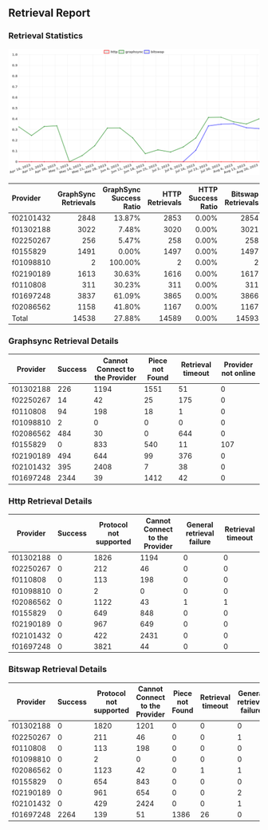 ## Retrieval Report
### Retrieval Statistics
<img src="https://raw.githubusercontent.com/data-preservation-programs/filplus-checker-assets/main/filecoin-project/filecoin-plus-large-datasets/issues/1366/1692721886425.png"/>

| Provider  | GraphSync Retrievals | GraphSync Success Ratio | HTTP Retrievals | HTTP Success Ratio | Bitswap Retrievals | Bitswap Success Ratio |
| :-------- | -------------------: | ----------------------: | --------------: | -----------------: | -----------------: | --------------------: |
| f02101432 |                 2848 |                  13.87% |            2853 |              0.00% |               2854 |                 0.00% |
| f01302188 |                 3022 |                   7.48% |            3020 |              0.00% |               3021 |                 0.00% |
| f02250267 |                  256 |                   5.47% |             258 |              0.00% |                258 |                 0.00% |
| f0155829  |                 1491 |                   0.00% |            1497 |              0.00% |               1497 |                 0.00% |
| f01098810 |                    2 |                 100.00% |               2 |              0.00% |                  2 |                 0.00% |
| f02190189 |                 1613 |                  30.63% |            1616 |              0.00% |               1617 |                 0.00% |
| f0110808  |                  311 |                  30.23% |             311 |              0.00% |                311 |                 0.00% |
| f01697248 |                 3837 |                  61.09% |            3865 |              0.00% |               3866 |                58.56% |
| f02086562 |                 1158 |                  41.80% |            1167 |              0.00% |               1167 |                 0.00% |
| Total     |                14538 |                  27.88% |           14589 |              0.00% |              14593 |                15.51% |

### Graphsync Retrieval Details
| Provider  | Success | Cannot Connect to the Provider | Piece not Found | Retrieval timeout | Provider not online |
| --------- | ------- | ------------------------------ | --------------- | ----------------- | ------------------- |
| f01302188 | 226     | 1194                           | 1551            | 51                | 0                   |
| f02250267 | 14      | 42                             | 25              | 175               | 0                   |
| f0110808  | 94      | 198                            | 18              | 1                 | 0                   |
| f01098810 | 2       | 0                              | 0               | 0                 | 0                   |
| f02086562 | 484     | 30                             | 0               | 644               | 0                   |
| f0155829  | 0       | 833                            | 540             | 11                | 107                 |
| f02190189 | 494     | 644                            | 99              | 376               | 0                   |
| f02101432 | 395     | 2408                           | 7               | 38                | 0                   |
| f01697248 | 2344    | 39                             | 1412            | 42                | 0                   |

### Http Retrieval Details
| Provider  | Success | Protocol not supported | Cannot Connect to the Provider | General retrieval failure | Retrieval timeout |
| --------- | ------- | ---------------------- | ------------------------------ | ------------------------- | ----------------- |
| f01302188 | 0       | 1826                   | 1194                           | 0                         | 0                 |
| f02250267 | 0       | 212                    | 46                             | 0                         | 0                 |
| f0110808  | 0       | 113                    | 198                            | 0                         | 0                 |
| f01098810 | 0       | 2                      | 0                              | 0                         | 0                 |
| f02086562 | 0       | 1122                   | 43                             | 1                         | 1                 |
| f0155829  | 0       | 649                    | 848                            | 0                         | 0                 |
| f02190189 | 0       | 967                    | 649                            | 0                         | 0                 |
| f02101432 | 0       | 422                    | 2431                           | 0                         | 0                 |
| f01697248 | 0       | 3821                   | 44                             | 0                         | 0                 |

### Bitswap Retrieval Details
| Provider  | Success | Protocol not supported | Cannot Connect to the Provider | Piece not Found | Retrieval timeout | General retrieval failure |
| --------- | ------- | ---------------------- | ------------------------------ | --------------- | ----------------- | ------------------------- |
| f01302188 | 0       | 1820                   | 1201                           | 0               | 0                 | 0                         |
| f02250267 | 0       | 211                    | 46                             | 0               | 0                 | 1                         |
| f0110808  | 0       | 113                    | 198                            | 0               | 0                 | 0                         |
| f01098810 | 0       | 2                      | 0                              | 0               | 0                 | 0                         |
| f02086562 | 0       | 1123                   | 42                             | 0               | 1                 | 1                         |
| f0155829  | 0       | 654                    | 843                            | 0               | 0                 | 0                         |
| f02190189 | 0       | 961                    | 654                            | 0               | 0                 | 2                         |
| f02101432 | 0       | 429                    | 2424                           | 0               | 0                 | 1                         |
| f01697248 | 2264    | 139                    | 51                             | 1386            | 26                | 0                         |
